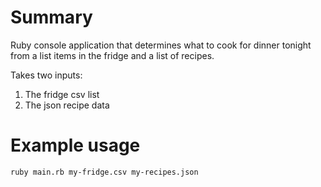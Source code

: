 # Summary
Ruby console application that determines what to cook for dinner tonight from a list items in the fridge and a list of recipes.

Takes two inputs:
1. The fridge csv list 
2. The json recipe data

# Example usage
`ruby main.rb my-fridge.csv my-recipes.json`
